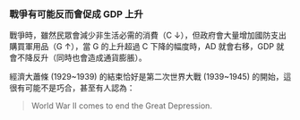 ### 戰爭有可能反而會促成 GDP 上升

戰爭時，雖然民眾會減少非生活必需的消費（C $\downarrow$），但政府會大量增加國防支出購買軍用品（G $\uparrow$），當 G 的上升超過 C 下降的幅度時，AD 就會右移，GDP 就會不降反升（同時也會造成通貨膨脹）。

經濟大蕭條 (1929~1939) 的結束恰好是第二次世界大戰 (1939~1945) 的開始，這很有可能不是巧合，甚至有人認為：

>World War II comes to end the Great Depression. 

